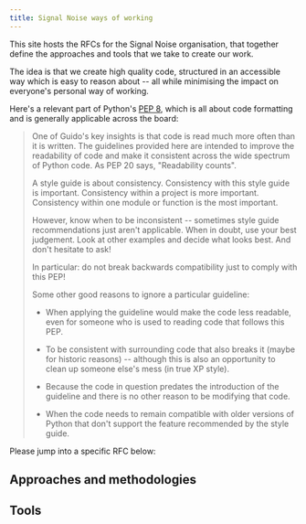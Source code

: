 ```yaml
---
title: Signal Noise ways of working
---
```


This site hosts the RFCs for the Signal Noise organisation, that together define the approaches and tools that we take to create our work.

The idea is that we create high quality code, structured in an accessible way which is easy to reason about -- all while minimising the impact on everyone's personal way of working.

Here's a relevant part of Python's [PEP 8](https://www.python.org/dev/peps/pep-0008/#id15), which is all about code formatting and is generally applicable across the board:

> One of Guido's key insights is that code is read much more often than it is written. The guidelines provided here are intended to improve the readability of code and make it consistent across the wide spectrum of Python code. As PEP 20 says, "Readability counts".
> 
> A style guide is about consistency. Consistency with this style guide is important. Consistency within a project is more important. Consistency within one module or function is the most important.
> 
> However, know when to be inconsistent -- sometimes style guide recommendations just aren't applicable. When in doubt, use your best judgement. Look at other examples and decide what looks best. And don't hesitate to ask!
> 
> In particular: do not break backwards compatibility just to comply with this PEP!
> 
> Some other good reasons to ignore a particular guideline:
> 
> * When applying the guideline would make the code less readable, even for someone who is used to reading code that follows this PEP.
> 
> * To be consistent with surrounding code that also breaks it (maybe for historic reasons) -- although this is also an opportunity to clean up someone else's mess (in true XP style).
> 
> * Because the code in question predates the introduction of the guideline and there is no other reason to be modifying that code.
> 
> * When the code needs to remain compatible with older versions of Python that don't support the feature recommended by the style guide.

Please jump into a specific RFC below:

## Approaches and methodologies

## Tools
